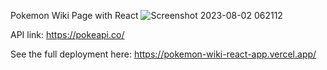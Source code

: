 Pokemon Wiki Page with React
![Screenshot 2023-08-02 062112](https://github.com/fairydevmother/fairydevmother/assets/83734354/11d6b45b-d9fa-4149-bcb5-9df2f1fb95b9)

API link:
https://pokeapi.co/


See the full deployment here:
https://pokemon-wiki-react-app.vercel.app/
